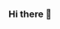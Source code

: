 ### Hi there 👋

<!--
**avinashpanchal123/avinashpanchal123** is a ✨ _special_ ✨ repository because its `README.md` (this file) appears on your GitHub profile.

Here are some ideas to get you started:

- 🔭 I’m currently working on ...
- 🌱 I’m currently learning MERN Stack, Data Structures and Algorithms  
- 👯 I’m looking to collaborate on <h2>Open Source Projects <h2/>
- 🤔 I’m looking for help with ...
- 💬 Ask me about ...
- 📫 How to reach me: sharda123avi@gmail.com
- 😄 Pronouns: ...
- ⚡ Fun fact: ...
-->
